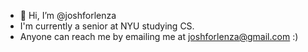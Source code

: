 - 👋 Hi, I’m @joshforlenza
- I'm currently a senior at NYU studying CS.
- Anyone can reach me by emailing me at joshforlenza@gmail.com :)

<!---
joshforlenza/joshforlenza is a ✨ special ✨ repository because its `README.md` (this file) appears on your GitHub profile.
You can click the Preview link to take a look at your changes.
--->
